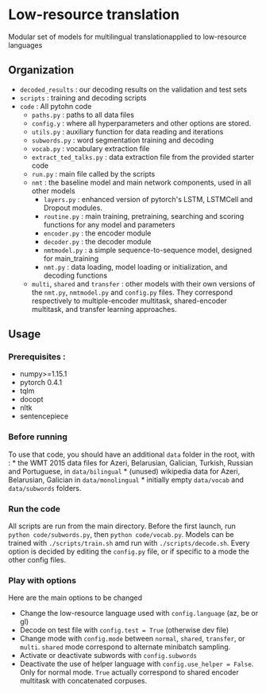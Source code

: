 # Low-resource translation
Modular set of models for multilingual translationapplied to low-resource languages

## Organization
* `decoded_results` : our decoding results on the validation and test sets
* `scripts` : training and decoding scripts
* `code` : All pytohn code
    * `paths.py` : paths to all data files
    * `config.y` : where all hyperparameters and other options are stored.
    * `utils.py` : auxiliary function for data reading and iterations
    * `subwords.py` : word segmentation training and decoding
    * `vocab.py` : vocabulary extraction file
    * `extract_ted_talks.py` : data extraction file from the provided starter code
    * `run.py` : main file called by the scripts
    * `nmt` : the baseline model and main network components, used in all other models
        * `layers.py` : enhanced version of pytorch's LSTM, LSTMCell and Dropout modules.
        * `routine.py` : main training, pretraining, searching and scoring functions for any model and parameters
        * `encoder.py` : the encoder module
        * `decoder.py` : the decoder module
        * `nmtmodel.py` : a simple sequence-to-sequence model, designed for main_training
        * `nmt.py` : data loading, model loading or initialization, and decoding functions
    * `multi`, `shared` and `transfer` : other models with their own versions of the `nmt.py`, `nmtmodel.py` and `config.py` files. They correspond respectively to multiple-encoder multitask, shared-encoder multitask, and transfer learning approaches.
    
  

## Usage  
### Prerequisites :
* numpy>=1.15.1
* pytorch 0.4.1
* tqlm
* docopt
* nltk
* sentencepiece

### Before running
To use that code, you should have an additional `data` folder in the root, with :
    * the WMT 2015 data files for Azeri, Belarusian, Galician, Turkish, Russian and Portuguese, in `data/bilingual`
    * (unused) wikipedia data for Azeri, Belarusian, Galician in `data/monolingual`
    * initially empty `data/vocab` and `data/subwords` folders.

### Run the code
All scripts are run from the main directory.
Before the first launch, run `python code/subwords.py`, then `python code/vocab.py`.
Models can be trained with `./scripts/train.sh` amd run with `./scripts/decode.sh`.
Every option is decided by editing the `config.py` file, or if specific to a mode the other config files.

### Play with options
Here are the main options to be changed
* Change the low-resource language used with `config.language` (az, be or gl)
* Decode on test file with `config.test = True` (otherwise dev file)
* Change mode with `config.mode` between `normal`, `shared`, `transfer`, or `multi`. `shared` mode correspond to alternate minibatch sampling.
* Activate or deactivate subwords with `config.subwords`
* Deactivate the use of helper language with `config.use_helper = False`. Only for normal mode. `True` actually correspond to shared encoder multitask with concatenated corpuses.


